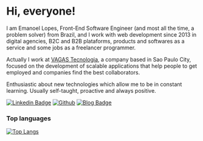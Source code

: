 # Hi, everyone!

I am Emanoel Lopes, Front-End Software Engineer (and most all the time, a problem solver) from Brazil, and I work with web development since 2013 in digital agencies, B2C and B2B plataforms, products and softwares as a service and some jobs as a freelancer programmer.

Actually I work at [VAGAS Tecnologia](https://vagas.com.br/), a company based in Sao Paulo City, focused on the development of scalable applications that help people to get employed and companies find the best collaborators.

Enthusiastic about new technologies which allow me to be in constant learning. Usually self-taught, proactive and always positive.

[![Linkedin Badge](https://img.shields.io/badge/-LinkedIn-blue?style=flat-square&logo=Linkedin&logoColor=white&link=https://www.linkedin.com/in/emanoel-lopes-64100839/)](https://www.linkedin.com/in/emanoel-lopes-64100839/)
[![Github](https://img.shields.io/github/followers/emanoellopes?style=social)](https://github.com/emanoellopes/)
[![Blog Badge](https://img.shields.io/badge/Blog-emanoellopes.me-black)](https://emanoellopes.me/)

### Top languages

[![Top Langs](https://github-readme-stats.vercel.app/api/top-langs/?username=emanoellopes&layout=compact&theme=synthwave&langs_count=10)](https://github.com/emanoellopes/github-readme-stats)
